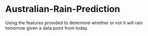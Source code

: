 # Australian-Rain-Prediction
Using the features provided to determine whether or not it will rain tomorrow given a data point from today.
